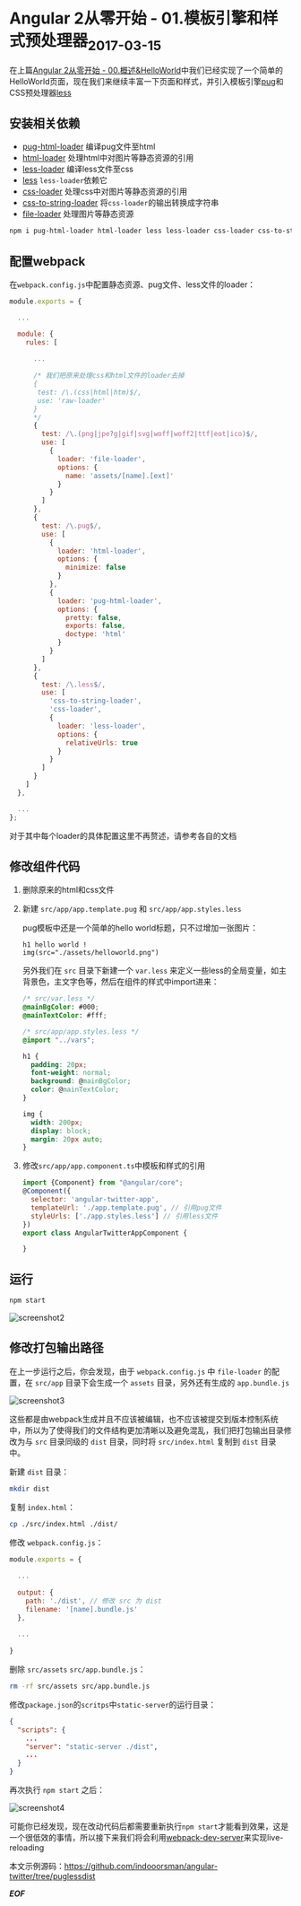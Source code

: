 <h1>Angular 2从零开始 - 01.模板引擎和样式预处理器<sub>2017-03-15</sub></h1>

在上篇[Angular 2从零开始 - 00.概述&HelloWorld](./Angular-2E4BB8EE99BB6E5BC80E5A78BE7B3BBE58897---00)中我们已经实现了一个简单的HelloWorld页面，现在我们来继续丰富一下页面和样式，并引入模板引擎[pug](https://pugjs.org)和CSS预处理器[less](http://lesscss.org/)

## 安装相关依赖

- [pug-html-loader](https://github.com/willyelm/pug-html-loader) 编译pug文件至html
- [html-loader](https://github.com/webpack-contrib/html-loader) 处理html中对图片等静态资源的引用
- [less-loader](https://github.com/webpack-contrib/less-loader) 编译less文件至css
- [less](http://lesscss.org/) `less-loader`依赖它
- [css-loader](https://github.com/webpack-contrib/css-loader) 处理css中对图片等静态资源的引用
- [css-to-string-loader](https://github.com/smithad15/css-to-string-loader) 将`css-loader`的输出转换成字符串
- [file-loader](https://github.com/webpack-contrib/file-loader) 处理图片等静态资源

```bash
npm i pug-html-loader html-loader less less-loader css-loader css-to-string-loader file-loader --save-dev
```

## 配置webpack

在`webpack.config.js`中配置静态资源、pug文件、less文件的loader：

```js
module.exports = {

  ...

  module: {
    rules: [
      
      ...
      
      /* 我们把原来处理css和html文件的loader去掉
      {
       test: /\.(css|html|htm)$/,
       use: 'raw-loader'
      }
      */
      {
        test: /\.(png|jpe?g|gif|svg|woff|woff2|ttf|eot|ico)$/,
        use: [
          {
            loader: 'file-loader',
            options: { 
              name: 'assets/[name].[ext]'
            }
          }
        ]
      },
      {
        test: /\.pug$/,
        use: [
          {
            loader: 'html-loader',
            options: {
              minimize: false
            }
          },
          {
            loader: 'pug-html-loader',
            options: {
              pretty: false,
              exports: false,
              doctype: 'html'
            }
          }
        ]
      },
      {
        test: /\.less$/,
        use: [
          'css-to-string-loader',
          'css-loader',
          {
            loader: 'less-loader',
            options: {
              relativeUrls: true
            }
          }
        ]
      }
    ]
  },

  ...
};
```

对于其中每个loader的具体配置这里不再赘述，请参考各自的文档

## 修改组件代码

1. 删除原来的html和css文件
1. 新建 `src/app/app.template.pug` 和 `src/app/app.styles.less`

    pug模板中还是一个简单的hello world标题，只不过增加一张图片：
      
      ```pug
      h1 hello world !
      img(src="./assets/helloworld.png")
      ```
  
    另外我们在 `src` 目录下新建一个 `var.less` 来定义一些less的全局变量，如主背景色，主文字色等，然后在组件的样式中import进来：
      
      ```css
      /* src/var.less */
      @mainBgColor: #000;
      @mainTextColor: #fff;
      ```
      
      ```css
      /* src/app/app.styles.less */
      @import "../vars";
      
      h1 {
        padding: 20px;
        font-weight: normal;
        background: @mainBgColor;
        color: @mainTextColor;
      }
      
      img {
        width: 200px;
        display: block;
        margin: 20px auto;
      }
      ```
    
1. 修改`src/app/app.component.ts`中模板和样式的引用
    
    ```js
    import {Component} from "@angular/core";
    @Component({
      selector: 'angular-twitter-app',
      templateUrl: './app.template.pug', // 引用pug文件
      styleUrls: ['./app.styles.less'] // 引用less文件
    })
    export class AngularTwitterAppComponent {
    
    }
    ```

## 运行

```bash
npm start
```

![screenshot2](../assets/screenshot2.png)

## 修改打包输出路径

在上一步运行之后，你会发现，由于 `webpack.config.js` 中 `file-loader` 的配置，在 `src/app` 目录下会生成一个 `assets` 目录，另外还有生成的 `app.bundle.js`

![screenshot3](../assets/screenshot3.png)

这些都是由webpack生成并且不应该被编辑，也不应该被提交到版本控制系统中，所以为了使得我们的文件结构更加清晰以及避免混乱，我们把打包输出目录修改为与 `src` 目录同级的 `dist` 目录，同时将 `src/index.html` 复制到 `dist` 目录中。

新建 `dist` 目录：

```bash
mkdir dist
```

复制 `index.html`：

```bash
cp ./src/index.html ./dist/
```

修改 `webpack.config.js`：

```js
module.exports = {
  
  ...
  
  output: {
    path: './dist', // 修改 src 为 dist
    filename: '[name].bundle.js'
  },
  
  ...
  
}
```

删除 `src/assets` `src/app.bundle.js`：

```bash
rm -rf src/assets src/app.bundle.js
```

修改`package.json`的`scritps`中`static-server`的运行目录：

```json
{
  "scripts": {
    ...
    "server": "static-server ./dist",
    ...
  }
}
```

再次执行 `npm start` 之后：

![screenshot4](../assets/screenshot4.png)

可能你已经发现，现在改动代码后都需要重新执行`npm start`才能看到效果，这是一个很低效的事情，所以接下来我们将会利用[webpack-dev-server](https://webpack.js.org/configuration/dev-server/#devserver)来实现live-reloading

本文示例源码：<https://github.com/indooorsman/angular-twitter/tree/puglessdist>

___EOF___